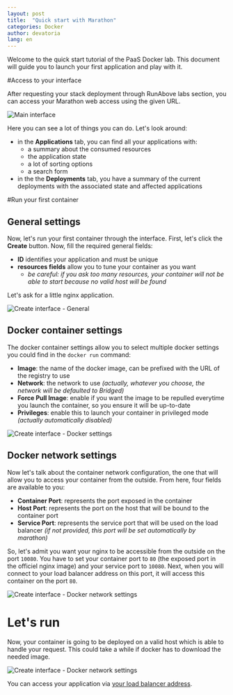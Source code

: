 ```yaml
---
layout: post
title:  "Quick start with Marathon"
categories: Docker
author: devatoria
lang: en
---
```


Welcome to the quick start tutorial of the PaaS Docker lab. This document will guide you to launch your first application and play with it.

#Access to your interface

After requesting your stack deployment through RunAbove labs section, you can access your Marathon web access using the given URL.


![Main interface](/kb/images/2016-04-20-quick-start-with-marathon/marathon.png)
 
Here you can see a lot of things you can do. Let's look around:

- in the **Applications** tab, you can find all your applications with:
  - a summary about the consumed resources
  - the application state
  - a lot of sorting options
  - a search form
- in the the **Deployments** tab, you have a summary of the current deployments with the associated state and affected applications

#Run your first container
## General settings
Now, let's run your first container through the interface. First, let's click the **Create** button. Now, fill the required general fields:

- **ID** identifies your application and must be unique
- **resources fields** allow you to tune your container as you want
  - *be careful: if you ask too many resources, your container will not be able to start because no valid host will be found*

Let's ask for a little nginx application.

![Create interface - General](/kb/images/2016-04-20-quick-start-with-marathon/create_container_1.png)

## Docker container settings

The docker container settings allow you to select multiple docker settings you could find in the `docker run` command:

- **Image**: the name of the docker image, can be prefixed with the URL of the registry to use
- **Network**: the network to use *(actually, whatever you choose, the network will be defaulted to Bridged)*
- **Force Pull Image**: enable if you want the image to be repulled everytime you launch the container, so you ensure it will be up-to-date
- **Privileges**: enable this to launch your container in privileged mode *(actually automatically disabled)*

![Create interface - Docker settings](/kb/images/2016-04-20-quick-start-with-marathon/create_container_2.png)

## Docker network settings

Now let's talk about the container network configuration, the one that will allow you to access your container from the outside. From here, four fields are available to you:

- **Container Port**: represents the port exposed in the container
- **Host Port**: represents the port on the host that will be bound to the container port
- **Service Port**: represents the service port that will be used on the load balancer *(if not provided, this port will be set automatically by marathon)*

So, let's admit you want your nginx to be accessible from the outside on the port `10080`. You have to set your container port to `80` (the exposed port in the officiel nginx image) and your service port to `10080`. Next, when you will connect to your load balancer address on this port, it will access this container on the port `80`.

![Create interface - Docker network settings](/kb/images/2016-04-20-quick-start-with-marathon/create_container_3.png)

# Let's run

Now, your container is going to be deployed on a valid host which is able to handle your request. This could take a while if docker has to download the needed image.

![Create interface - Docker network settings](/kb/images/2016-04-20-quick-start-with-marathon/create_container_4.png)

You can access your application via [your load balancer address](http://username.lb.sbg-1.containers.ovh.net:10080/).

